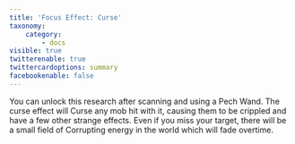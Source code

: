 ```yaml
---
title: 'Focus Effect: Curse'
taxonomy:
    category:
        - docs
visible: true
twitterenable: true
twittercardoptions: summary
facebookenable: false
---
```


You can unlock this research after scanning and using a Pech Wand. The curse effect will Curse any mob hit with it, causing them to be crippled and have a few other strange effects. Even if you miss your target, there will be a small field of Corrupting energy in the world which will fade overtime.